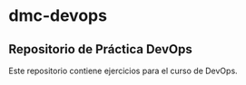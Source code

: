 # dmc-devops

## Repositorio de Práctica DevOps

Este repositorio contiene ejercicios para el curso de DevOps.
